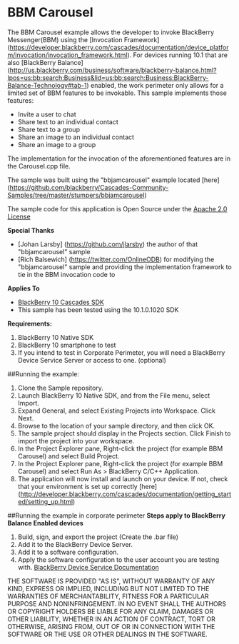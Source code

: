 # BBM Carousel

The BBM Carousel example allows the developer to invoke BlackBerry Messenger(BBM)
using the [Invocation Framework] (https://developer.blackberry.com/cascades/documentation/device_platform/invocation/invocation_framework.html).  For devices running 10.1 that are also [BlackBerry Balance] (http://us.blackberry.com/business/software/blackberry-balance.html?lpos=us:bb:search:Business&lid=us:bb:search:Business:BlackBerry-Balance-Technology#tab-1) enabled, the work perimeter only allows for a limited set of BBM features to be invokable. This sample implements those features:

- Invite a user to chat 
- Share text to an individual contact
- Share text to a group 
- Share an image to an individual contact 
- Share an image to a group 

The implementation for the invocation of the aforementioned features are in the Carousel.cpp file.

The sample was built using the "bbjamcarousel" example located [here] (https://github.com/blackberry/Cascades-Community-Samples/tree/master/stumpers/bbjamcarousel)

The sample code for this application is Open Source under the [Apache 2.0 License](http://www.apache.org/licenses/LICENSE-2.0.html)

**Special Thanks**

- [Johan Larsby] (https://github.com/jlarsby) the author of that "bbjamcarousel" sample
- [Rich Balsewich] (https://twitter.com/OnlineODB) for modifying the "bbjamcarousel" sample and providing the implementation framework to tie in the BBM invocation code to

**Applies To**

* [BlackBerry 10 Cascades SDK](http://developer.blackberry.com/cascades/)
* This sample has been tested using the 10.1.0.1020 SDK


**Requirements:**

1. BlackBerry 10 Native SDK
2. BlackBerry 10 smartphone to test
3. If you intend to test in Corporate Perimeter, you will need a BlackBerry Device Service Server or access to one. (optional)


##Running the example:

1. Clone the Sample repository.
2. Launch BlackBerry 10 Native SDK, and from the File menu, select Import.
3. Expand General, and select Existing Projects into Workspace. Click Next.
4. Browse to the location of your sample directory, and then click OK.
5. The sample project should display in the Projects section. 
   Click Finish to import the project into your workspace.
6. In the Project Explorer pane, Right-click the project (for example BBM Carousel) 
   and select Build Project.
7. In the Project Explorer pane, Right-click the project (for example BBM Carousel) 
   and select Run As > BlackBerry C/C++ Application.
8. The application will now install and launch on your device. If not, check that your environment is set up correctly [here] (http://developer.blackberry.com/cascades/documentation/getting_started/setting_up.html)

##Running the example in corporate perimeter 
**Steps apply to BlackBerry Balance Enabled devices**

1. Build, sign, and export the project (Create the .bar file)
2. Add it to the BlackBerry Device Server.
3. Add it to a software configuration.
2. Apply the software configuration to the user account you are testing with. [BlackBerry Device Service Documentation](http://docs.blackberry.com/en/admin/subcategories/?userType=2&category=BlackBerry+Device+Service)


THE SOFTWARE IS PROVIDED "AS IS", WITHOUT WARRANTY OF ANY KIND, EXPRESS OR IMPLIED, INCLUDING BUT NOT LIMITED TO THE WARRANTIES OF MERCHANTABILITY, FITNESS FOR A PARTICULAR PURPOSE AND NONINFRINGEMENT. IN NO EVENT SHALL THE AUTHORS OR COPYRIGHT HOLDERS BE LIABLE FOR ANY CLAIM, DAMAGES OR OTHER LIABILITY, WHETHER IN AN ACTION OF CONTRACT, TORT OR OTHERWISE, ARISING FROM, OUT OF OR IN CONNECTION WITH THE SOFTWARE OR THE USE OR OTHER DEALINGS IN THE SOFTWARE.